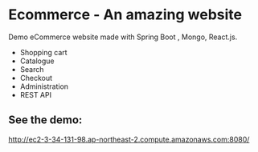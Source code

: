 # Ecommerce - An amazing website
Demo eCommerce website made with Spring Boot , Mongo, React.js.

- Shopping cart
- Catalogue
- Search
- Checkout
- Administration
- REST API

See the demo:
-------------------
http://ec2-3-34-131-98.ap-northeast-2.compute.amazonaws.com:8080/
